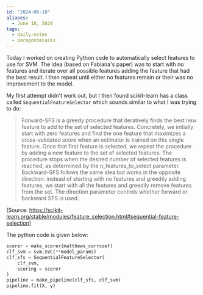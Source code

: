 ```yaml
---
id: "2024-06-18"
aliases:
  - June 18, 2024
tags:
  - daily-notes
  - paragonimiasis
---
```


Today I worked on creating Python code to automatically select features to use for SVM. The idea (based on Fabiana's paper) was to start with no features and iterate over all possible features adding the feature that had the best result. I then repeat until either no features remain or their was no improvement to the model.

My first attempt didn't work out, but I then found scikit-learn has a class called `SequentialFeatureSelector` which sounds similar to what I was trying to do:

> Forward-SFS is a greedy procedure that iteratively finds the best new feature to add to the set of selected features. Concretely, we initially start with zero features and find the one feature that maximizes a cross-validated score when an estimator is trained on this single feature. Once that first feature is selected, we repeat the procedure by adding a new feature to the set of selected features. The procedure stops when the desired number of selected features is reached, as determined by the n_features_to_select parameter.
> Backward-SFS follows the same idea but works in the opposite direction: instead of starting with no features and greedily adding features, we start with all the features and greedily remove features from the set. The direction parameter controls whether forward or backward SFS is used.

(Source: https://scikit-learn.org/stable/modules/feature_selection.html#sequential-feature-selection)

The python code is given below:
```python
scorer = make_scorer(matthews_corrcoef)
clf_svm = svm.SVC(**model_params)
clf_sfs = SequentialFeatureSelector(
    clf_svm,
    scoring = scorer
)
pipeline = make_pipeline(clf_sfs, clf_svm)
pipeline.fit(X, y)
```
